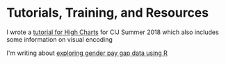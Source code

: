 # Tutorials, Training, and Resources

I wrote a [tutorial for High Charts](https://sophiewarnes.github.io/Training/Highcharts.html "High Charts Tutorial") for CIJ Summer 2018 which also includes some information on visual encoding

I'm writing about [exploring gender pay gap data using R](https://sophiewarnes.github.io/Training/R/genderpaygap/index.html "Exploring gender pay gap data using R")
